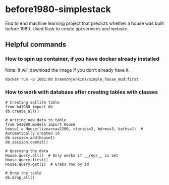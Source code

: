 # before1980-simplestack
End to end machine learning project that predicts whether a house was built before 1980. Used flask to create api services and website. 

## Helpful commands

### How to spin up container, if you have docker already installed

Note: It will download the image if you don't already have it.

```
docker run -p 1001:80 brandonjenkins/simple_house_mod:first
```

### How to work with database after creating tables with classes
```
# Creating sqllite table
from b41980 import db
db.create_all()

# Writing new data to table
from b41980.models import House
house1 = House(livearea=2200, stories=2, bdrms=3, baths=1)  # Automatically created id
db.session.add(house1)
db.session.commit()

# Querying the data
House.query.all()  # Only works if __repr__ is set
House.query.first()
House.query.get(1)  # Grabs row by id

# Drop the table
db.drop_all()
```